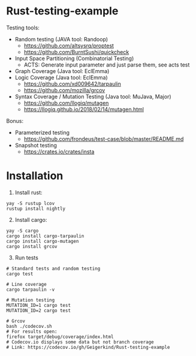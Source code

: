 # Rust-testing-example
Testing tools:
* Random testing (JAVA tool: Randoop)
    * https://github.com/altsysrq/proptest
    * https://github.com/BurntSushi/quickcheck
* Input Space Partitioning (Combinatorial Testing)
    * ACTS: Generate input parameter and just parse them, see acts test
* Graph Coverage (Java tool: EclEmma)
* Logic Coverage (Java tool: EclEmma)
    * https://github.com/xd009642/tarpaulin
    * https://github.com/mozilla/grcov
* Syntax Coverage / Mutation Testing (Java tool: MuJava, Major)
    * https://github.com/llogiq/mutagen
    * https://llogiq.github.io/2018/02/14/mutagen.html

Bonus:
* Parameterized testing
    * https://github.com/frondeus/test-case/blob/master/README.md
* Snapshot testing
    * https://crates.io/crates/insta
    
# Installation
1. Install rust:
```shell script
yay -S rustup lcov
rustup install nightly
```
2. Install cargo:
```shell script
yay -S cargo
cargo install cargo-tarpaulin
cargo install cargo-mutagen
cargo install grcov
```
3. Run tests
```shell script
# Standard tests and random testing
cargo test

# Line coverage
cargo tarpaulin -v

# Mutation testing
MUTATION_ID=1 cargo test
MUTATION_ID=2 cargo test

# Grcov
bash ./codecov.sh
# For results open:
firefox target/debug/coverage/index.html
# Codecov.io displays some data but not branch coverage
# Link: https://codecov.io/gh/Geigerkind/Rust-testing-example
```

